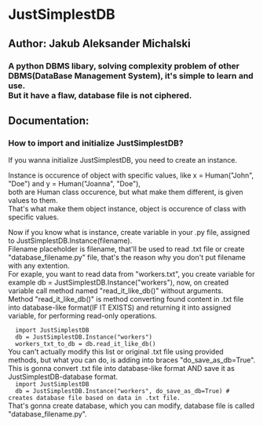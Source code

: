 <h1>JustSimplestDB</h1>
<h2>Author: Jakub Aleksander Michalski</h2>
<h3>A python DBMS libary, solving complexity problem of other DBMS(DataBase Management System), it's simple to learn and use.<br>
But it have a flaw, database file is not ciphered.</h3>
<h2>Documentation:</h2>
<h3>How to import and initialize JustSimplestDB?</h3>
<p>If you wanna initialize JustSimplestDB, you need to create an instance.</p>
<p>Instance is occurence of object with specific values, like x = Human("John", "Doe") and y = Human("Joanna", "Doe"), <br>
  both are Human class occurence, but what make them different, is given values to them.<br>
  That's what make them object instance, object is occurence of class with specific values.</p>
<p>Now if you know what is instance, create variable in your .py file, assigned to JustSimplestDB.Instance(filename).<br>
Filename placeholder is filename, that'll be used to read .txt file or create "database_filename.py" file, that's the reason why you don't put filename with any extention.<br>
For exaple, you want to read data from "workers.txt", you create variable for example db = JustSimplestDB.Instance("workers"), now, on created variable call method named "read_it_like_db()" without arguments.<br>
Method "read_it_like_db()" is method converting found content in .txt file into database-like format(IF IT EXISTS) and returning it into assigned variable, for performing read-only operations.<br>
<code>
  import JustSimplestDB
  db = JustSimplestDB.Instance("workers")
  workers_txt_to_db = db.read_it_like_db()
</code>
You can't actually modify this list or original .txt file using provided methods, but what you can do, is adding into braces "do_save_as_db=True".<br>
This is gonna convert .txt file into database-like format AND save it as JustSimplestDB-database format.
<code>
  import JustSimplestDB
  db = JustSimplestDB.Instance("workers", do_save_as_db=True) # creates database file based on data in .txt file.
</code>
That's gonna create database, which you can modify, database file is called "database_filename.py".
</p>
